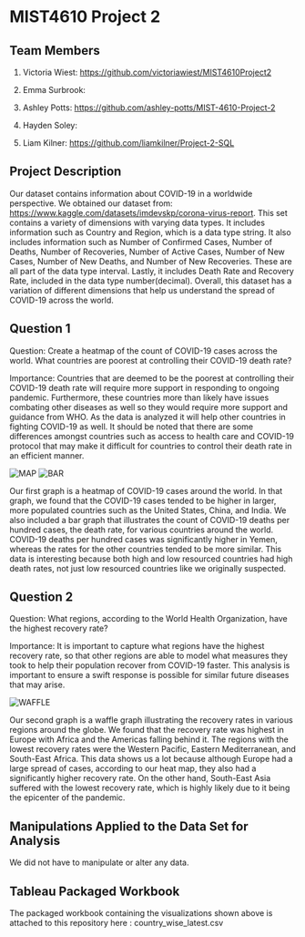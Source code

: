 # MIST4610 Project 2

## Team Members
1. Victoria Wiest: https://github.com/victoriawiest/MIST4610Project2
   
3. Emma Surbrook:
   
5. Ashley Potts: https://github.com/ashley-potts/MIST-4610-Project-2
   
7. Hayden Soley:
   
9. Liam Kilner: https://github.com/liamkilner/Project-2-SQL

## Project Description

Our dataset contains information about COVID-19 in a worldwide perspective. We obtained our dataset from: https://www.kaggle.com/datasets/imdevskp/corona-virus-report. This set contains a variety of dimensions with varying data types. It includes information such as Country and Region, which is a data type string. It also includes information such as Number of Confirmed Cases, Number of Deaths,  Number of Recoveries, Number of Active Cases, Number of New Cases, Number of New Deaths, and Number of New Recoveries. These are all part of the data type interval. Lastly, it includes Death Rate and Recovery Rate, included in the data type number(decimal). Overall, this dataset has a variation of different dimensions that help us understand the spread of COVID-19 across the world.

## Question 1

Question: Create a heatmap of the count of COVID-19 cases across the world. What countries are poorest at controlling their COVID-19 death rate?

Importance: Countries that are deemed to be the poorest at controlling their COVID-19 death rate will require more support in responding to ongoing pandemic. Furthermore, these countries more than likely have issues combating other diseases as well so they would require more support and guidance from WHO. As the data is analyzed it will help other countries in fighting COVID-19 as well. It should be noted that there are some differences amongst countries such as access to health care and COVID-19 protocol that may make it difficult for countries to control their death rate in an efficient manner.

![MAP](https://github.com/victoriawiest/MIST4610Project2/assets/148873180/4ae15353-1aac-4b63-aa19-1968e7bcb72a)
![BAR](https://github.com/victoriawiest/MIST4610Project2/assets/148873180/419b02ac-251b-4493-ac9e-3409bcb461ad)



Our first graph is a heatmap of COVID-19 cases around the world. In that graph, we found that the COVID-19 cases tended to be higher in larger, more populated countries such as the United States, China, and India. We also included a bar graph that illustrates the count of COVID-19 deaths per hundred cases, the death rate, for various countries around the world. COVID-19 deaths per hundred cases was significantly higher in Yemen, whereas the rates for the other countries tended to be more similar. This data is interesting because both high and low resourced countries had high death rates, not just low resourced countries like we originally suspected. 


## Question 2

Question: What regions, according to the World Health Organization, have the highest recovery rate?

Importance: It is important to capture what regions have the highest recovery rate, so that other regions are able to model what measures they took to help their population recover from COVID-19 faster. This analysis is important to ensure a swift response is possible for similar future diseases that may arise. 

![WAFFLE](https://github.com/victoriawiest/MIST4610Project2/assets/148873180/2c0ee72c-e88f-4413-951b-a7bdbd86941b)

Our second graph is a waffle graph illustrating the recovery rates in various regions around the globe. We found that the recovery rate was highest in Europe with Africa and the Americas falling behind it. The regions with the lowest recovery rates were the Western Pacific, Eastern Mediterranean, and South-East Africa. This data shows us a lot because although Europe had a large spread of cases, according to our heat map, they also had a significantly higher recovery rate. On the other hand, South-East Asia suffered with the lowest recovery rate, which is highly likely due to it being the epicenter of the pandemic. 

## Manipulations Applied to the Data Set for Analysis

We did not have to manipulate or alter any data. 


## Tableau Packaged Workbook

The packaged workbook containing the visualizations shown above is attached to this repository here : country_wise_latest.csv
